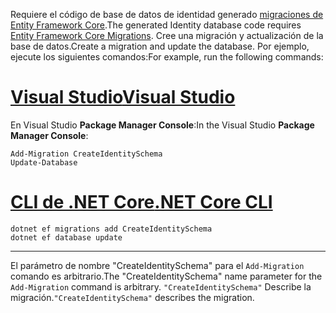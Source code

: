 <span data-ttu-id="1ec2f-101">Requiere el código de base de datos de identidad generado [migraciones de Entity Framework Core](/ef/core/managing-schemas/migrations/).</span><span class="sxs-lookup"><span data-stu-id="1ec2f-101">The generated Identity database code requires [Entity Framework Core Migrations](/ef/core/managing-schemas/migrations/).</span></span> <span data-ttu-id="1ec2f-102">Cree una migración y actualización de la base de datos.</span><span class="sxs-lookup"><span data-stu-id="1ec2f-102">Create a migration and update the database.</span></span> <span data-ttu-id="1ec2f-103">Por ejemplo, ejecute los siguientes comandos:</span><span class="sxs-lookup"><span data-stu-id="1ec2f-103">For example, run the following commands:</span></span>

# <a name="visual-studiotabvisual-studio"></a>[<span data-ttu-id="1ec2f-104">Visual Studio</span><span class="sxs-lookup"><span data-stu-id="1ec2f-104">Visual Studio</span></span>](#tab/visual-studio)

<span data-ttu-id="1ec2f-105">En Visual Studio **Package Manager Console**:</span><span class="sxs-lookup"><span data-stu-id="1ec2f-105">In the Visual Studio **Package Manager Console**:</span></span>

```PMC
Add-Migration CreateIdentitySchema
Update-Database
```

# <a name="net-core-clitabnetcore-cli"></a>[<span data-ttu-id="1ec2f-106">CLI de .NET Core</span><span class="sxs-lookup"><span data-stu-id="1ec2f-106">.NET Core CLI</span></span>](#tab/netcore-cli)

```cli
dotnet ef migrations add CreateIdentitySchema
dotnet ef database update
```

------

<span data-ttu-id="1ec2f-107">El parámetro de nombre "CreateIdentitySchema" para el `Add-Migration` comando es arbitrario.</span><span class="sxs-lookup"><span data-stu-id="1ec2f-107">The "CreateIdentitySchema" name parameter for the `Add-Migration` command is arbitrary.</span></span> <span data-ttu-id="1ec2f-108">`"CreateIdentitySchema"` Describe la migración.</span><span class="sxs-lookup"><span data-stu-id="1ec2f-108">`"CreateIdentitySchema"` describes the migration.</span></span>